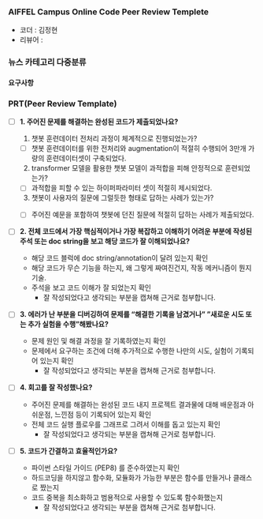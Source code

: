 ### AIFFEL Campus Online Code Peer Review Templete
- 코더 : 김정현
- 리뷰어 :

### 뉴스 카테고리 다중분류
#### 요구사항

### PRT(Peer Review Template)
- [ ]  **1. 주어진 문제를 해결하는 완성된 코드가 제출되었나요?**
     
    1. 챗봇 훈련데이터 전처리 과정이 체계적으로 진행되었는가?
    - [ ] 챗봇 훈련데이터를 위한 전처리와 augmentation이 적절히 수행되어 3만개 가량의 훈련데이터셋이 구축되었다.
    2. transformer 모델을 활용한 챗봇 모델이 과적합을 피해 안정적으로 훈련되었는가?
    - [ ] 과적합을 피할 수 있는 하이퍼파라미터 셋이 적절히 제시되었다.
    3. 챗봇이 사용자의 질문에 그럴듯한 형태로 답하는 사례가 있는가?
    - [ ] 주어진 예문을 포함하여 챗봇에 던진 질문에 적절히 답하는 사례가 제출되었다.


- [ ]  **2. 전체 코드에서 가장 핵심적이거나 가장 복잡하고 이해하기 어려운 부분에 작성된
주석 또는 doc string을 보고 해당 코드가 잘 이해되었나요?**
    - 해당 코드 블럭에 doc string/annotation이 달려 있는지 확인
    - 해당 코드가 무슨 기능을 하는지, 왜 그렇게 짜여진건지, 작동 메커니즘이 뭔지 기술.
    - 주석을 보고 코드 이해가 잘 되었는지 확인
        - 잘 작성되었다고 생각되는 부분을 캡쳐해 근거로 첨부합니다.

- [ ]  **3. 에러가 난 부분을 디버깅하여 문제를 “해결한 기록을 남겼거나”
”새로운 시도 또는 추가 실험을 수행”해봤나요?**
    - 문제 원인 및 해결 과정을 잘 기록하였는지 확인
    - 문제에서 요구하는 조건에 더해 추가적으로 수행한 나만의 시도,
    실험이 기록되어 있는지 확인
        - 잘 작성되었다고 생각되는 부분을 캡쳐해 근거로 첨부합니다.


- [ ]  **4. 회고를 잘 작성했나요?**
    - 주어진 문제를 해결하는 완성된 코드 내지 프로젝트 결과물에 대해
    배운점과 아쉬운점, 느낀점 등이 기록되어 있는지 확인
    - 전체 코드 실행 플로우를 그래프로 그려서 이해를 돕고 있는지 확인
        - 잘 작성되었다고 생각되는 부분을 캡쳐해 근거로 첨부합니다.

- [ ]  **5. 코드가 간결하고 효율적인가요?**
    - 파이썬 스타일 가이드 (PEP8) 를 준수하였는지 확인
    - 하드코딩을 하지않고 함수화, 모듈화가 가능한 부분은 함수를 만들거나 클래스로 짰는지
    - 코드 중복을 최소화하고 범용적으로 사용할 수 있도록 함수화했는지
        - 잘 작성되었다고 생각되는 부분을 캡쳐해 근거로 첨부합니다.
